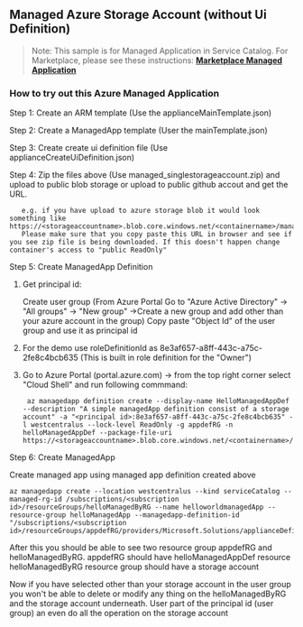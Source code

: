 ## Managed Azure Storage Account (without Ui Definition)

>Note: This sample is for Managed Application in Service Catalog. For Marketplace, please see these instructions:
[**Marketplace Managed Application**](/1-contribution-guide/best-practices.md##Transitioning-to-Marketplace-Managed-Application)

### How to try out this Azure Managed Application

Step 1: Create an ARM template (Use the applianceMainTemplate.json)

Step 2: Create a ManagedApp template (User the mainTemplate.json)

Step 3: Create create ui definition file (Use applianceCreateUiDefinition.json)

Step 4: Zip the files above (Use managed_singlestorageaccount.zip) and upload to public blob storage or upload to public github accout and get the URL.

       e.g. if you have upload to azure storage blob it would look something like  https://<storageaccountname>.blob.core.windows.net/<containername>/managed_singlestorageaccount.zip)
	   Please make sure that you copy paste this URL in browser and see if you see zip file is being downloaded. If this doesn't happen change container's access to "public ReadOnly"

Step 5: Create ManagedApp Definition

1. Get principal id:

	Create user group (From Azure Portal Go to "Azure Active Directory" -> "All groups" -> "New group" ->Create a new group and add other than your azure account in the group)
	Copy paste "Object Id" of the user group and use it as principal id

2. For the demo use roleDefinitionId as 8e3af657-a8ff-443c-a75c-2fe8c4bcb635 (This is built in role definition for the "Owner")

3. Go to Azure Portal (portal.azure.com) -> from the top right corner select "Cloud Shell" and run following commmand:

		az managedapp definition create --display-name HelloManagedAppDef --description "A simple managedApp definition consist of a storage account" -a "<principal id>:8e3af657-a8ff-443c-a75c-2fe8c4bcb635" -l westcentralus --lock-level ReadOnly -g appdefRG -n helloManagedAppDef --package-file-uri https://<storageaccountname>.blob.core.windows.net/<containername>/managed_singlestorageaccount.zip

Step 6: Create ManagedApp

Create managed app using managed app definition created above

	az managedapp create --location westcentralus --kind serviceCatalog --managed-rg-id /subscriptions/<subscription id>/resourceGroups/helloManagedByRG --name helloworldmanagedApp --resource-group helloManagedApp --managedapp-definition-id  "/subscriptions/<subscription id>/resourceGroups/appdefRG/providers/Microsoft.Solutions/applianceDefinitions/helloManagedAppDef"

After this you should be able to see two resource group appdefRG and helloManagedByRG.
appdefRG should have helloManagedAppDef resource
helloManagedByRG resource group should have a storage account 

Now if you have selected other than your storage account in the user group you won't be able to delete or modify any thing on the helloManagedByRG and the storage account underneath. User part of the principal id (user group) an even do all the operation on the storage account